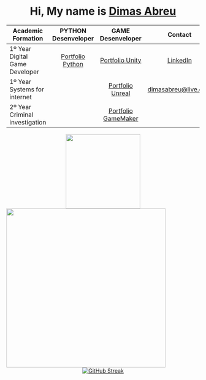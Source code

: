 
<div align='center'>
  <h1>
     Hi, My name is <a href="https://www.linkedin.com/in/dimasdeabreu/">Dimas Abreu</a>
  </h1>
</div>

<div align="center">

| **Academic Formation**     | **PYTHON Desenveloper**     | **GAME Desenveloper** | **Contact**
| ------------- | :-------------: | :--------:   | :---------: 
| 1º Year Digital Game Developer | <a href="http://dimasabreu.pythonanywhere.com">Portfolio Python</a>        | <a href="https://dimasabreu.itch.io">Portfolio Unity</a>   | <a href="https://www.linkedin.com/in/dimasdeabreu/">LinkedIn</a> 
| 1º Year Systems for internet|        |<a href="https://dimasabreu.itch.io">Portfolio Unreal</a> | dimasabreu@live.com
| 2º Year Criminal investigation |       |<a href="https://gx.games/pt-br/studios/9a29a6c2-ddfa-488b-a95e-4b85035efa2c/">Portfolio GameMaker</a> 

</div>




<div align="center">
  <div align='center'>
  <img height="194px" src="https://github-readme-stats.vercel.app/api?username=dimasabreu&show_icons=true&theme=vision-friendly-dark&include_all_commits=true&count_private=true"/>
  <img align="left" height="415px" src="https://github-readme-stats.vercel.app/api/top-langs/?username=dimasabreu&langs_count=8&theme=vision-friendly-dark&hide_border=true">
</div>
  
  <div align = "center">
  
  
  [![GitHub Streak](http://github-readme-streak-stats.herokuapp.com?user=dimasabreu&theme=highcontrast)](https://git.io/streak-stats)
  
</div>
</div>

  
  
  

